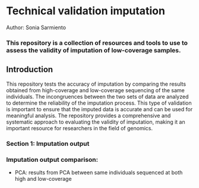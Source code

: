 # Technical validation imputation
Author: Sonia Sarmiento

### This repository is a collection of resources and tools to use to assess the validity of imputation of low-coverage samples. 

## Introduction 
This repository tests the accuracy of imputation by comparing the results obtained from high-coverage and low-coverage sequencing of the same individuals. The incongruences between the two sets of data are analyzed to determine the reliability of the imputation process. This type of validation is important to ensure that the imputed data is accurate and can be used for meaningful analysis. The repository provides a comprehensive and systematic approach to evaluating the validity of imputation, making it an important resource for researchers in the field of genomics.

### Section 1: Imputation output
### Imputation output comparison:
- PCA: results from PCA between same individuals sequenced at both high and low-coverage

